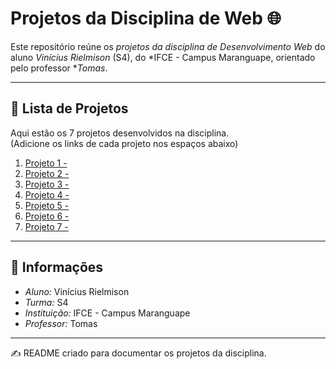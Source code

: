 # Projetos da Disciplina de Web 🌐

Este repositório reúne os *projetos da disciplina de Desenvolvimento Web* do aluno *Vinícius Rielmison* (S4), do *IFCE - Campus Maranguape, orientado pelo professor **Tomas*.  

---

## 📂 Lista de Projetos

Aqui estão os 7 projetos desenvolvidos na disciplina.  
(Adicione os links de cada projeto nos espaços abaixo)

1. [Projeto 1 - ](https://7777755134.github.io/projeto-01-web/)
2. [Projeto 2 - ](https://7777755134.github.io/projeto-02-web/)
3. [Projeto 3 - ](https://7777755134.github.io/projeto-03-web/)
4. [Projeto 4 - ](link-do-projeto-4)
5. [Projeto 5 - ](link-do-projeto-5)
6. [Projeto 6 - ](link-do-projeto-6)
7. [Projeto 7 - ](link-do-projeto-7)

---

## 📌 Informações

- *Aluno:* Vinícius Rielmison  
- *Turma:* S4  
- *Instituição:* IFCE - Campus Maranguape  
- *Professor:* Tomas  

---
✍ README criado para documentar os projetos da disciplina.
